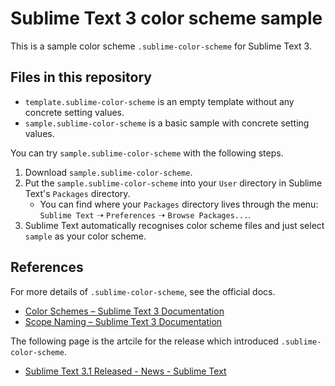 # Sublime Text 3 color scheme sample

This is a sample color scheme `.sublime-color-scheme` for Sublime Text 3. 


## Files in this repository

- `template.sublime-color-scheme` is an empty template without any concrete setting values.
- `sample.sublime-color-scheme` is a basic sample with concrete setting values.

You can try `sample.sublime-color-scheme` with the following steps.

1. Download `sample.sublime-color-scheme`.
2. Put the `sample.sublime-color-scheme` into your `User` directory in Sublime Text's `Packages` directory.
    - You can find where your `Packages` directory lives through the menu: `Sublime Text` &#10141; `Preferences` &#10141; `Browse Packages...`.
3. Sublime Text automatically recognises color scheme files and just select `sample` as your color scheme.




## References

For more details of `.sublime-color-scheme`, see the official docs.

- [Color Schemes – Sublime Text 3 Documentation](http://www.sublimetext.com/docs/3/color_schemes.html)
- [Scope Naming – Sublime Text 3 Documentation](http://www.sublimetext.com/docs/3/scope_naming.html)

The following page is the artcile for the release which introduced `.sublime-color-scheme`.

- [Sublime Text 3.1 Released - News - Sublime Text](http://www.sublimetext.com/blog/articles/sublime-text-3-point-1)
